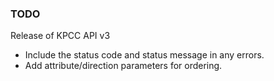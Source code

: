 ### TODO
Release of KPCC API v3

* Include the status code and status message in any errors.
* Add attribute/direction parameters for ordering.
